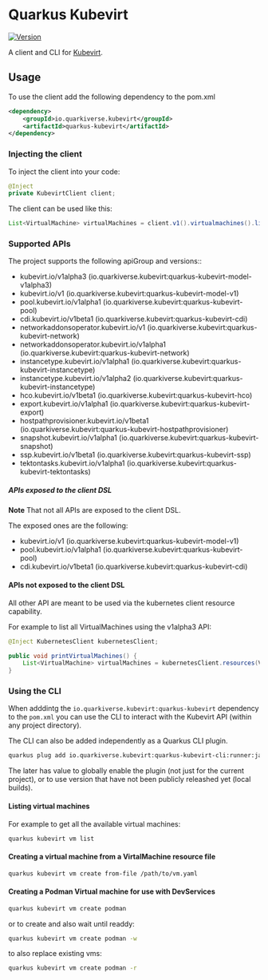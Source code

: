 # Quarkus Kubevirt

[![Version](https://img.shields.io/maven-central/v/io.quarkiverse.kubevirt/quarkus-kubevirt-client?logo=apache-maven&style=flat-square)](https://search.maven.org/artifact/io.quarkiverse.kubevirt/quarkus-kubevirt-client)

A client and CLI for [Kubevirt](https://kubevirt.io/).

## Usage

To use the client add the following dependency to the pom.xml

```xml
<dependency>
    <groupId>io.quarkiverse.kubevirt</groupId>
    <artifactId>quarkus-kubevirt</artifactId>
</dependency>

```

### Injecting the client

To inject the client into your code:

```java
@Inject
private KubevirtClient client;
```

The client can be used like this:

```java
List<VirtualMachine> virtualMachines = client.v1().virtualmachines().list().getItems();
```

### Supported APIs

The project supports the following apiGroup and versions::

- kubevirt.io/v1alpha3 (io.quarkiverse.kubevirt:quarkus-kubevirt-model-v1alpha3)
- kubevirt.io/v1  (io.quarkiverse.kubevirt:quarkus-kubevirt-model-v1)
- pool.kubevirt.io/v1alpha1 (io.quarkiverse.kubevirt:quarkus-kubevirt-pool)
- cdi.kubevirt.io/v1beta1 (io.quarkiverse.kubevirt:quarkus-kubevirt-cdi)
- networkaddonsoperator.kubevirt.io/v1 (io.quarkiverse.kubevirt:quarkus-kubevirt-network)
- networkaddonsoperator.kubevirt.io/v1alpha1 (io.quarkiverse.kubevirt:quarkus-kubevirt-network)
- instancetype.kubevirt.io/v1alpha1 (io.quarkiverse.kubevirt:quarkus-kubevirt-instancetype)
- instancetype.kubevirt.io/v1alpha2 (io.quarkiverse.kubevirt:quarkus-kubevirt-instancetype)
- hco.kubevirt.io/v1beta1 (io.quarkiverse.kubevirt:quarkus-kubevirt-hco)
- export.kubevirt.io/v1alpha1 (io.quarkiverse.kubevirt:quarkus-kubevirt-export)
- hostpathprovisioner.kubevirt.io/v1beta1 (io.quarkiverse.kubevirt:quarkus-kubevirt-hostpathprovisioner)
- snapshot.kubevirt.io/v1alpha1 (io.quarkiverse.kubevirt:quarkus-kubevirt-snapshot)
- ssp.kubevirt.io/v1beta1 (io.quarkiverse.kubevirt:quarkus-kubevirt-ssp)
- tektontasks.kubevirt.io/v1alpha1 (io.quarkiverse.kubevirt:quarkus-kubevirt-tektontasks)

##### APIs exposed to the client DSL

**Note** That not all APIs are exposed to the client DSL.

The exposed ones are the following:

- kubevirt.io/v1  (io.quarkiverse.kubevirt:quarkus-kubevirt-model-v1)
- pool.kubevirt.io/v1alpha1 (io.quarkiverse.kubevirt:quarkus-kubevirt-pool)
- cdi.kubevirt.io/v1beta1 (io.quarkiverse.kubevirt:quarkus-kubevirt-cdi)

#### APIs not exposed to the client DSL

All other API are meant to be used via the kubernetes client resource capability.

For example to list all VirtualMachines using the v1alpha3 API:

```java
@Inject KubernetesClient kubernetesClient;

public void printVirtualMachines() {
    List<VirtualMachine> virtualMachines = kubernetesClient.resources(VirtualMachine.class).list().getItems();
}
```

### Using the CLI

When adddintg the `io.quarkiverse.kubevirt:quarkus-kubevirt` dependency to the `pom.xml` you can use the CLI to interact with the Kubevirt API (within any project directory).

The CLI can also be added independently as a Quarkus CLI plugin.

```bash
quarkus plug add io.quarkiverse.kubevirt:quarkus-kubevirt-cli:runner:jar:999-SNAPSHOT
```

The later has value to globally enable the plugin (not just for the current project), or to use version that have not been publicly releashed yet (local builds).

#### Listing virtual machines
For example to get all the available virtual machines:

```sh
quarkus kubevirt vm list
```

#### Creating a virtual machine from a VirtalMachine resource file

```sh
quarkus kubevirt vm create from-file /path/to/vm.yaml
```

#### Creating a Podman Virtual machine for use with DevServices

```sh
quarkus kubevirt vm create podman
```

or to create and also wait until readdy:

```sh
quarkus kubevirt vm create podman -w
```

to also replace existing vms:

```sh
quarkus kubevirt vm create podman -r
```


